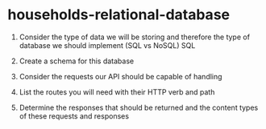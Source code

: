 # households-relational-database
1. Consider the type of data we will be storing and therefore the type of database we should implement (SQL vs NoSQL)
  SQL
3. Create a schema for this database
   
5. Consider the requests our API should be capable of handling
6. List the routes you will need with their HTTP verb and path
7. Determine the responses that should be returned and the content types of these requests and responses
